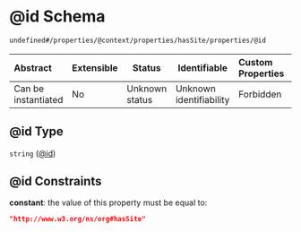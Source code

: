 # @id Schema

```txt
undefined#/properties/@context/properties/hasSite/properties/@id
```




| Abstract            | Extensible | Status         | Identifiable            | Custom Properties | Additional Properties | Access Restrictions | Defined In                                                                      |
| :------------------ | ---------- | -------------- | ----------------------- | :---------------- | --------------------- | ------------------- | ------------------------------------------------------------------------------- |
| Can be instantiated | No         | Unknown status | Unknown identifiability | Forbidden         | Allowed               | none                | [ndl-isil.schema.json\*](../../out/ndl-isil.schema.json "open original schema") |

## @id Type

`string` ([@id](ndl-isil-properties-json-ld-context-properties-hassite-properties-id.md))

## @id Constraints

**constant**: the value of this property must be equal to:

```json
"http://www.w3.org/ns/org#hasSite"
```
